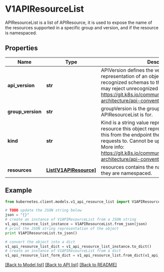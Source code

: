 # V1APIResourceList

APIResourceList is a list of APIResource, it is used to expose the name of the resources supported in a specific group and version, and if the resource is namespaced.

## Properties
Name | Type | Description | Notes
------------ | ------------- | ------------- | -------------
**api_version** | **str** | APIVersion defines the versioned schema of this representation of an object. Servers should convert recognized schemas to the latest internal value, and may reject unrecognized values. More info: https://git.k8s.io/community/contributors/devel/sig-architecture/api-conventions.md#resources | [optional] 
**group_version** | **str** | groupVersion is the group and version this APIResourceList is for. | 
**kind** | **str** | Kind is a string value representing the REST resource this object represents. Servers may infer this from the endpoint the kubernetes.client submits requests to. Cannot be updated. In CamelCase. More info: https://git.k8s.io/community/contributors/devel/sig-architecture/api-conventions.md#types-kinds | [optional] 
**resources** | [**List[V1APIResource]**](V1APIResource.md) | resources contains the name of the resources and if they are namespaced. | 

## Example

```python
from kubernetes.client.models.v1_api_resource_list import V1APIResourceList

# TODO update the JSON string below
json = "{}"
# create an instance of V1APIResourceList from a JSON string
v1_api_resource_list_instance = V1APIResourceList.from_json(json)
# print the JSON string representation of the object
print V1APIResourceList.to_json()

# convert the object into a dict
v1_api_resource_list_dict = v1_api_resource_list_instance.to_dict()
# create an instance of V1APIResourceList from a dict
v1_api_resource_list_form_dict = v1_api_resource_list.from_dict(v1_api_resource_list_dict)
```
[[Back to Model list]](../README.md#documentation-for-models) [[Back to API list]](../README.md#documentation-for-api-endpoints) [[Back to README]](../README.md)


